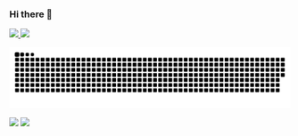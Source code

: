 ### Hi there 👋

 <div>
  <a href="https://github.com/tauanybueno">
  <img height="180em" src="https://github-readme-stats.vercel.app/api?username=leonardo99i&show_icons=true&theme=onedark&include_all_commits=true&count_private=true"/>
  <img height="180em" src="https://github-readme-stats.vercel.app/api/top-langs/?username=leonardo99i&layout=compact&langs_count=7&theme=onedark"/>
</div>

</div>

![Snake animation](https://github.com/tauanybueno/tauanybueno/blob/output/github-contribution-grid-snake.svg)

<div> 
 <a href = "mailto:tauanygbueno@hotmail.com"><img src="https://img.shields.io/badge/Hotmail-0078D4?style=for-the-badge&logo=microsoft-outlook&logoColor=white" target="_blank"></a>
 <a href="https://www.linkedin.com/in/tauanybueno/" target="_blank"><img src="https://img.shields.io/badge/-LinkedIn-%230077B5?style=for-the-badge&logo=linkedin&logoColor=white" target="_blank"></a> 
  
</div>
